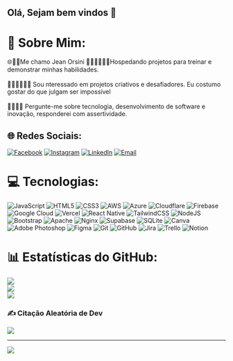## Olá, Sejam bem vindos 👋
# 💫 Sobre Mim:
🌐🤌🏻Me chamo Jean Orsini
🤸🏻‍♂️🤾🏻‍♂️Hospedando projetos para treinar e demonstrar minhas habilidades.<br>  
🧑🏻‍💻👨🏻‍🦯 Sou nteressado em projetos criativos e desafiadores. Eu costumo gostar do que julgam ser impossível <br>  
💬👨🏻‍🦼 Pergunte-me sobre tecnologia, desenvolvimento de software e inovação, responderei com assertividade.

## 🌐 Redes Sociais:
[![Facebook](https://img.shields.io/badge/Facebook-%231877F2.svg?logo=Facebook&logoColor=white)](https://facebook.com/jeeanorsini) 
[![Instagram](https://img.shields.io/badge/Instagram-%23E4405F.svg?logo=Instagram&logoColor=white)](https://instagram.com/jeeanorsini) 
[![LinkedIn](https://img.shields.io/badge/LinkedIn-%230077B5.svg?logo=linkedin&logoColor=white)](https://linkedin.com/in/jeeanorsini) 
[![Email](https://img.shields.io/badge/Email-D14836?logo=gmail&logoColor=white)](mailto:jeanorsini@gmail.com) 

# 💻 Tecnologias:
![JavaScript](https://img.shields.io/badge/javascript-%23323330.svg?style=for-the-badge&logo=javascript&logoColor=%23F7DF1E) 
![HTML5](https://img.shields.io/badge/html5-%23E34F26.svg?style=for-the-badge&logo=html5&logoColor=white) 
![CSS3](https://img.shields.io/badge/css3-%231572B6.svg?style=for-the-badge&logo=css3&logoColor=white) 
![AWS](https://img.shields.io/badge/AWS-%23FF9900.svg?style=for-the-badge&logo=amazon-aws&logoColor=white) 
![Azure](https://img.shields.io/badge/azure-%230072C6.svg?style=for-the-badge&logo=microsoftazure&logoColor=white) 
![Cloudflare](https://img.shields.io/badge/Cloudflare-F38020?style=for-the-badge&logo=Cloudflare&logoColor=white) 
![Firebase](https://img.shields.io/badge/firebase-%23039BE5.svg?style=for-the-badge&logo=firebase) 
![Google Cloud](https://img.shields.io/badge/GoogleCloud-%234285F4.svg?style=for-the-badge&logo=google-cloud&logoColor=white) 
![Vercel](https://img.shields.io/badge/vercel-%23000000.svg?style=for-the-badge&logo=vercel&logoColor=white) 
![React Native](https://img.shields.io/badge/react_native-%2320232a.svg?style=for-the-badge&logo=react&logoColor=%2361DAFB) 
![TailwindCSS](https://img.shields.io/badge/tailwindcss-%2338B2AC.svg?style=for-the-badge&logo=tailwind-css&logoColor=white) 
![NodeJS](https://img.shields.io/badge/node.js-6DA55F?style=for-the-badge&logo=node.js&logoColor=white) 
![Bootstrap](https://img.shields.io/badge/bootstrap-%238511FA.svg?style=for-the-badge&logo=bootstrap&logoColor=white) 
![Apache](https://img.shields.io/badge/apache-%23D42029.svg?style=for-the-badge&logo=apache&logoColor=white) 
![Nginx](https://img.shields.io/badge/nginx-%23009639.svg?style=for-the-badge&logo=nginx&logoColor=white) 
![Supabase](https://img.shields.io/badge/Supabase-3ECF8E?style=for-the-badge&logo=supabase&logoColor=white) 
![SQLite](https://img.shields.io/badge/sqlite-%2307405e.svg?style=for-the-badge&logo=sqlite&logoColor=white) 
![Canva](https://img.shields.io/badge/Canva-%2300C4CC.svg?style=for-the-badge&logo=Canva&logoColor=white) 
![Adobe Photoshop](https://img.shields.io/badge/adobe%20photoshop-%2331A8FF.svg?style=for-the-badge&logo=adobe%20photoshop&logoColor=white) 
![Figma](https://img.shields.io/badge/figma-%23F24E1E.svg?style=for-the-badge&logo=figma&logoColor=white) 
![Git](https://img.shields.io/badge/git-%23F05033.svg?style=for-the-badge&logo=git&logoColor=white) 
![GitHub](https://img.shields.io/badge/github-%23121011.svg?style=for-the-badge&logo=github&logoColor=white) 
![Jira](https://img.shields.io/badge/jira-%230A0FFF.svg?style=for-the-badge&logo=jira&logoColor=white) 
![Trello](https://img.shields.io/badge/Trello-%23026AA7.svg?style=for-the-badge&logo=Trello&logoColor=white) 
![Notion](https://img.shields.io/badge/Notion-%23000000.svg?style=for-the-badge&logo=notion&logoColor=white)

# 📊 Estatísticas do GitHub:
![](https://github-readme-stats.vercel.app/api?username=jeeanorsini&theme=dark&hide_border=true&include_all_commits=false&count_private=false)<br/>
![](https://nirzak-streak-stats.vercel.app/?user=jeeanorsini&theme=dark&hide_border=true)<br/>
![](https://github-readme-stats.vercel.app/api/top-langs/?username=jeeanorsini&theme=dark&hide_border=true&include_all_commits=false&count_private=false&layout=compact)

### ✍️ Citação Aleatória de Dev
![](https://quotes-github-readme.vercel.app/api?type=horizontal&theme=radical)

---
[![](https://visitcount.itsvg.in/api?id=jeeanorsini&icon=0&color=0)](https://visitcount.itsvg.in)
